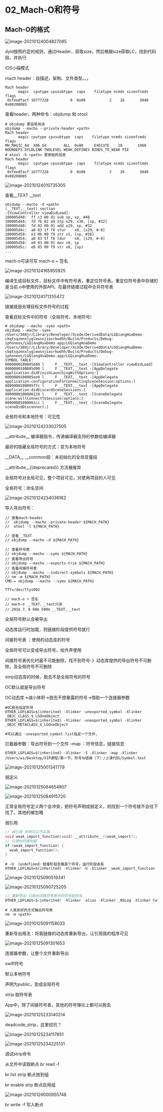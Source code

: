 # 02_Mach-O和符号

## Mach-O的格式

![image-20210124004827085](02_Mach-O和符号.assets/image-20210124004827085.png)

dyld按照约定的规则，通过Header，获取size，然后根据size获取LC，找到代码段，并执行

iOS小端模式

mach header：自描述，架构、文件类型。。。

```shell
Mach header
      magic  cputype cpusubtype  caps    filetype ncmds sizeofcmds      flags
 0xfeedfacf 16777228          0  0x00           2    26       3040 0x00200085
```

查看header，两种命令：objdump 和 otool

```shell
# objdump 更容易阅读
objdump --macho --private-header <path>
Mach header
      magic cputype cpusubtype  caps    filetype ncmds sizeofcmds      flags
MH_MAGIC_64  X86_64        ALL  0x00     EXECUTE    20       1960   NOUNDEFS DYLDLINK TWOLEVEL WEAK_DEFINES BINDS_TO_WEAK PIE
# otool -h <path> 更原始的信息
Mach header
      magic  cputype cpusubtype  caps    filetype ncmds sizeofcmds      flags
 0xfeedfacf 16777228          0  0x00           2    26       3040 0x00200085

```

![image-20210124010735305](02_Mach-O和符号.assets/image-20210124010735305.png)

查看__TEXT  \_\_text

```shell
objdump --macho -d <path>
(__TEXT,__text) section
-[ViewController viewDidLoad]:
100005d40:	ff c3 00 d1	sub	sp, sp, #48
100005d44:	fd 7b 02 a9	stp	x29, x30, [sp, #32]
100005d48:	fd 83 00 91	add	x29, sp, #32
100005d4c:	a0 83 1f f8	stur	x0, [x29, #-8]
100005d50:	e1 0b 00 f9	str	x1, [sp, #16]
100005d54:	a8 83 5f f8	ldur	x8, [x29, #-8]
100005d58:	e9 03 00 91	mov	x9, sp
100005d5c:	e8 03 00 f9	str	x8, [sp]
...
```

mach-o可读可写      mach-o + 签名

![image-20210124165955925](02_Mach-O和符号.assets/image-20210124165955925.png)

编译生成目标文件，目标文件中有符号表，重定位符号表。重定位符号表中存储的是当前.o中使用的外部API。在最终链接过程中合并符号表

![image-20210124171255472](02_Mach-O和符号.assets/image-20210124171255472.png)

链接就是处理目标文件符号的过程

查看目标文件中的符号（全局符号，本地符号）

```shell
# objdump --macho -syms <path>
objdump --macho -syms /Users/360jr/Library/Developer/Xcode/DerivedData/LGQiangHuaDemo-cbqtsqzmnxlyglewsnjzasrkwdhh/Build/Products/Debug-iphoneos/LGQiangHuaDemo.app/LGQiangHuaDemo
/Users/360jr/Library/Developer/Xcode/DerivedData/LGQiangHuaDemo-cbqtsqzmnxlyglewsnjzasrkwdhh/Build/Products/Debug-iphoneos/LGQiangHuaDemo.app/LGQiangHuaDemo:
SYMBOL TABLE:
0000000100005d40 l     F __TEXT,__text -[ViewController viewDidLoad]
0000000100005d90 l     F __TEXT,__text -[AppDelegate application:didFinishLaunchingWithOptions:]
0000000100005ee0 l     F __TEXT,__text -[AppDelegate application:configurationForConnectingSceneSession:options:]
0000000100005ffc l     F __TEXT,__text -[AppDelegate application:didDiscardSceneSessions:]
0000000100006120 l     F __TEXT,__text -[SceneDelegate scene:willConnectToSession:options:]
00000001000061cc l     F __TEXT,__text -[SceneDelegate sceneDidDisconnect:]
```

全局符号和本地符号：可见性

![image-20210124233027505](02_Mach-O和符号.assets/image-20210124233027505.png)

\_\_attribute\_\_ 编译器指令，传递编译器支持的参数给编译器

最好的隐藏全局符号的方式：变为本地符号

\_\_DATA\_\_     \_\_common段：未初始化的全局变量段

\_\_attribute\_\_((deprecated)) 方法被废弃

全局符号对全局可见，整个项目可见，对使用项目的人可见

全局符号：命名空间

![image-20210124234036162](02_Mach-O和符号.assets/image-20210124234036162.png)

导入导出符号：

```shell
// 查看mach-header
//  objdump --macho -private-header ${MACH_PATH}
//  otool -l ${MACH_PATH}

// 查看__TEXT
// objdump --macho -d ${MACH_PATH}

// 查看符号表
// objdump --macho --syms ${MACH_PATH}
// 查看导出符号
// objdump --macho --exports-trie ${MACH_PATH}
// 查看间接符号表
// objdump --macho --indirect-symbols ${MACH_PATH}
// nm -m ${MACH_PATH}
CMD = objdump --macho --syms ${MACH_PATH}

TTY=/dev/ttys002

// mach-o + 签名
// mach-o __TEXT.__text只读
// 2016 7、8 60m 500m __TEXT.__text
```

全局符号默认会被导出

动态库运行时加载，则链接阶段提供符号就行

间接符号表	：使用的动态库的符号

全局符号可以变成导出符号，给外界使用

间接符号表优化时最不可能删除，找不到符号-》动态库提供的导出符号不可删除，及全局符号不可删除

strip动态库的时候，脱去不是全局符号的符号

OC默认就是导出符号

OC动态库->减小体积->脱去不想暴露的符号->借助一个连接器参数

```shell
#OC脱去指定符号
OTHER_LDFLAGS=$(inherited) -Xlinker -unexported_symbol -Xlinker _OBJC_CLASS_$_LGOneObject
OTHER_LDFLAGS=$(inherited) -Xlinker -unexported_symbol -Xlinker _OBJC_METACLASS_$_LGOneObject

#可以通过 -unexported_symbol-list指定一个文件，
```

拦截器参数：导出符号到一个文件 -map <path> ：符号信息，链接信息

```shell
OTHER_LDFLAGS=$(inherited) -Xlinker -S -Xlinker -map -Xlinker /Users/ws/Desktop/VIP课程/第一节、符号与链接（下）/上课代码/Symbol.text
```

![image-20210125001341779](02_Mach-O和符号.assets/image-20210125001341779.png)

弱定义

![image-20210125084654807](02_Mach-O和符号.assets/image-20210125084654807.png)

![image-20210125084915720](02_Mach-O和符号.assets/image-20210125084915720.png)

正常全局符号定义两个会冲突，把符号声明成弱定义，则找到一个符号就不会往下找了。其他的被忽略

弱引用

```c
// 弱引用 声明可以不实现
void weak_import_function(void) __attribute__((weak_import));
// 引用的时候判断
if (weak_import_function) {
  weak_import_function();
}
```

```shell
# -U （undefined）链接阶段忽略某个符号，运行阶段会有
OTHER_LDFLAGS=$(inherited) -Xlinker -U -Xlinker _weak_import_function
```

![image-20210125090519341](02_Mach-O和符号.assets/image-20210125090519341.png)

![image-20210125090725205](02_Mach-O和符号.assets/image-20210125090725205.png)

```c
// 重新导出 只能给间接符号表中的符号起别名
OTHER_LDFLAGS=$(inherited) -Xlinker -alias -Xlinker _NSLog -Xlinker Cat_NSLog

```

```shell
# 人类友好的方式输出符号表
nm -m <path>
```

![image-20210125091158033](02_Mach-O和符号.assets/image-20210125091158033.png)

重新导出用法：将我链接的动态库重新导出，让引用我的程序可见

![image-20210125091301653](02_Mach-O和符号.assets/image-20210125091301653.png)

连接器参数，让整个文件重新导出



swift符号

默认本地符号

声明为public，变成全局符号



strip 脱符号表

App中，除了间接符号表，其他的符号理论上都可以脱去

![image-20210125233140214](02_Mach-O和符号.assets/image-20210125233140214.png)

deadcode_strip，这里挖坑？

![image-20210125234117851](02_Mach-O和符号.assets/image-20210125234117851.png)





![image-20210125234225131](02_Mach-O和符号.assets/image-20210125234225131.png)



调试strip命令

从文件中读取断点 br read -f  <file>

br list strip 断点放到组

br enable strp 断点启用组

![image-20210126000955748](02_Mach-O和符号.assets/image-20210126000955748.png)

br write -f 写入断点